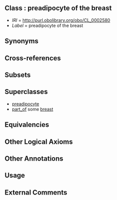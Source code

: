 
## Class : preadipocyte of the breast

 * *IRI* = http://purl.obolibrary.org/obo/CL_0002580
 * *Label* = preadipocyte of the breast

## Synonyms


## Cross-references


## Subsets


## Superclasses

 * [preadipocyte](../../CL/34/CL_0002334.md)
 * [part_of](../../BFO/50/BFO_0000050.md) some [breast](../../UBERON/10/UBERON_0000310.md)

## Equivalencies


## Other Logical Axioms


## Other Annotations


## Usage


## External Comments

